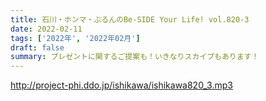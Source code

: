 ```yaml
---
title: 石川・ホンマ・ぶるんのBe-SIDE Your Life! vol.820-3
date: 2022-02-11
tags: ['2022年', '2022年02月']
draft: false
summary: プレゼントに関するご提案も！いきなりスカイプもあります！
---
```


http://project-phi.ddo.jp/ishikawa/ishikawa820_3.mp3
